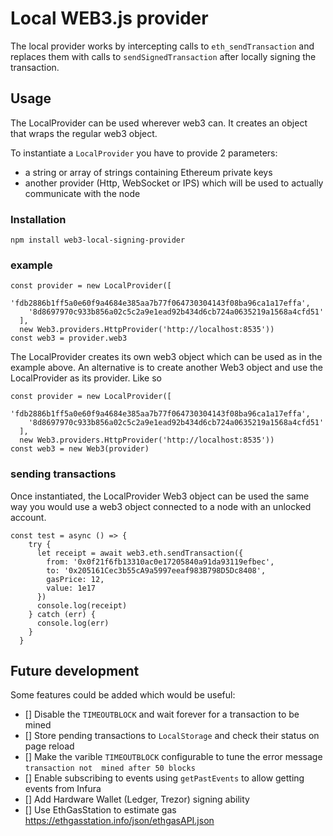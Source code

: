 # Local WEB3.js provider

The local provider works by intercepting calls to `eth_sendTransaction` and replaces them with 
calls to `sendSignedTransaction` after locally signing the transaction.

## Usage

The LocalProvider can be used wherever web3 can. It creates an object that wraps the regular 
web3 object.

To instantiate a `LocalProvider` you have to provide 2 parameters:

* a string or array of strings containing Ethereum private keys
* another provider (Http, WebSocket or IPS) which will be used to actually communicate with the 
node

### Installation

`npm install web3-local-signing-provider`

### example 

````
const provider = new LocalProvider([
    'fdb2886b1ff5a0e60f9a4684e385aa7b77f064730304143f08ba96ca1a17effa',
    '8d8697970c933b856a02c5c2a9e1ead92b434d6cb724a0635219a1568a4cfd51'
  ],
  new Web3.providers.HttpProvider('http://localhost:8535'))
const web3 = provider.web3
````

The LocalProvider creates its own web3 object which can be used as in the example above. An 
alternative is to create another Web3 object and use the LocalProvider as its provider. Like so

````
const provider = new LocalProvider([
    'fdb2886b1ff5a0e60f9a4684e385aa7b77f064730304143f08ba96ca1a17effa',
    '8d8697970c933b856a02c5c2a9e1ead92b434d6cb724a0635219a1568a4cfd51'
  ],
  new Web3.providers.HttpProvider('http://localhost:8535'))
const web3 = new Web3(provider)
````

### sending transactions

Once instantiated, the LocalProvider Web3 object can be used the same way you would use a web3 
object connected to a node with an unlocked account.

````
const test = async () => {
    try {
      let receipt = await web3.eth.sendTransaction({
        from: '0x0f21f6fb13310ac0e17205840a91da93119efbec',
        to: '0x205161Cec3b55cA9a5997eeaf983B798D5Dc8408',
        gasPrice: 12,
        value: 1e17
      })
      console.log(receipt)
    } catch (err) {
      console.log(err)
    }
  }
````

## Future development

Some features could be added which would be useful:

- [] Disable the `TIMEOUTBLOCK` and wait forever for a transaction to be mined
- [] Store pending transactions to `LocalStorage` and check their status on page reload
- [] Make the varible `TIMEOUTBLOCK` configurable to tune the error message `transaction not 
mined after 50 blocks`
- [] Enable subscribing to events using `getPastEvents` to allow getting events from Infura
- [] Add Hardware Wallet (Ledger, Trezor) signing ability
- [] Use EthGasStation to estimate gas https://ethgasstation.info/json/ethgasAPI.json
 